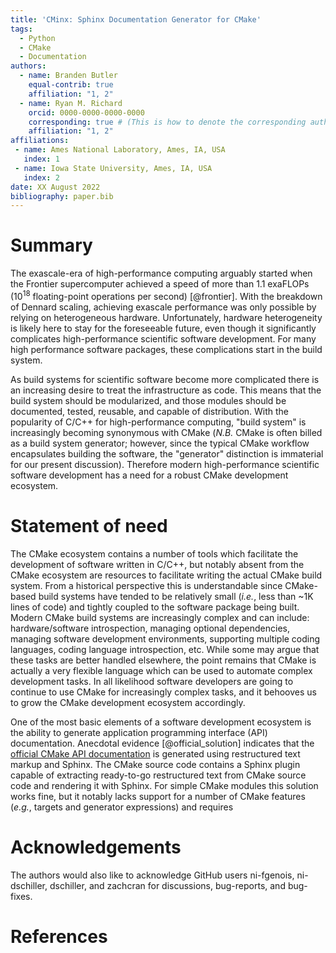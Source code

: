 ```yaml
---
title: 'CMinx: Sphinx Documentation Generator for CMake'
tags:
  - Python
  - CMake
  - Documentation
authors:
  - name: Branden Butler
    equal-contrib: true
    affiliation: "1, 2"
  - name: Ryan M. Richard
    orcid: 0000-0000-0000-0000
    corresponding: true # (This is how to denote the corresponding author)
    affiliation: "1, 2"
affiliations:
 - name: Ames National Laboratory, Ames, IA, USA
   index: 1
 - name: Iowa State University, Ames, IA, USA
   index: 2
date: XX August 2022
bibliography: paper.bib
---
```


# Summary

The exascale-era of high-performance computing arguably started when the
Frontier supercomputer achieved a speed of more than 1.1 exaFLOPs (10$^{18}$
floating-point operations per second) [@frontier]. With the breakdown of
Dennard scaling, achieving exascale performance was only possible by relying
on heterogeneous hardware. Unfortunately, hardware heterogeneity is likely here
to stay for the foreseeable future, even though it significantly complicates
high-performance scientific software development. For many high performance
software packages, these complications start in the build system.

As build systems for scientific software become more complicated there is an
increasing desire to treat the infrastructure as code. This means that the
build system should be modularized, and those modules should be documented,
tested, reusable, and capable of distribution. With the popularity of C/C++
for high-performance computing, "build system" is increasingly becoming
synonymous with CMake (*N.B.* CMake is often billed as a build system
generator; however, since the typical CMake workflow encapsulates building
the software, the "generator" distinction is immaterial for our present
discussion). Therefore modern high-performance scientific software development
has a need for a robust CMake development ecosystem.

# Statement of need

The CMake ecosystem contains a number of tools which facilitate the development
of software written in C/C++, but notably absent from the CMake ecosystem are
resources to facilitate writing the actual CMake build system. From a
historical perspective this is understandable since CMake-based build systems
have tended to be relatively small (*i.e.*, less than ~1K lines of code) and
tightly coupled to the software package being built. Modern CMake build
systems are increasingly complex and can include: hardware/software
introspection, managing optional dependencies, managing software
development environments, supporting multiple coding languages, coding
language introspection, etc. While some may argue that these tasks are better
handled elsewhere, the point remains that CMake is actually a very flexible
language which can be used to automate complex development tasks. In all
likelihood software developers are going to continue to use CMake for
increasingly complex tasks, and it behooves us to grow the CMake development
ecosystem accordingly.

One of the most basic elements of a software development ecosystem is the
ability to generate application programming interface (API) documentation.
Anecdotal evidence [@official_solution] indicates that the
[official CMake API documentation](https://cmake.org/cmake/help/latest/) is
generated using restructured text markup and Sphinx. The CMake source code
contains a Sphinx plugin capable of extracting ready-to-go restructured text
from CMake source code and rendering it with Sphinx. For simple CMake
modules this solution works fine, but it notably lacks support for a number
of CMake features (*e.g.*, targets and generator expressions) and requires


# Acknowledgements

The authors would also like to acknowledge GitHub users ni-fgenois,
ni-dschiller, dschiller, and zachcran for discussions, bug-reports, and
bug-fixes.

# References
